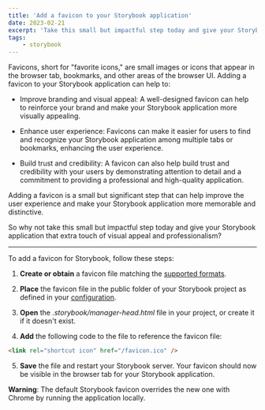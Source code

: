 ```yaml
---
title: 'Add a favicon to your Storybook application'
date: 2023-02-21
excerpt: 'Take this small but impactful step today and give your Storybook application that extra touch of visual appeal and professionalism!'
tags: 
    - storybook
---
```


Favicons, short for "favorite icons," are small images or icons that appear in the browser tab, bookmarks, and other areas of the browser UI. Adding a favicon to your Storybook application can help to:

- Improve branding and visual appeal: A well-designed favicon can help to reinforce your brand and make your Storybook application more visually appealing.

- Enhance user experience: Favicons can make it easier for users to find and recognize your Storybook application among multiple tabs or bookmarks, enhancing the user experience.

- Build trust and credibility: A favicon can also help build trust and credibility with your users by demonstrating attention to detail and a commitment to providing a professional and high-quality application.

Adding a favicon is a small but significant step that can help improve the user experience and make your Storybook application more memorable and distinctive.

So why not take this small but impactful step today and give your Storybook application that extra touch of visual appeal and professionalism?

---

To add a favicon for Storybook, follow these steps:

1. **Create or obtain** a favicon file matching the [supported formats](https://en.wikipedia.org/wiki/Favicon#Image_file_format_support).

2. **Place** the favicon file in the public folder of your Storybook project as defined in your [configuration](https://storybook.js.org/docs/react/configure/images-and-assets#serving-static-files-via-storybook-configuration).

3. **Open** the _.storybook/manager-head.html_ file in your project, or create it if it doesn't exist.

4. **Add** the following code to the file to reference the favicon file:

```html
<link rel="shortcut icon" href="/favicon.ico" />
```

5. **Save** the file and restart your Storybook server. Your favicon should now be visible in the browser tab for your Storybook application.

**Warning**: The default Storybook favicon overrides the new one with Chrome by running the application locally.
